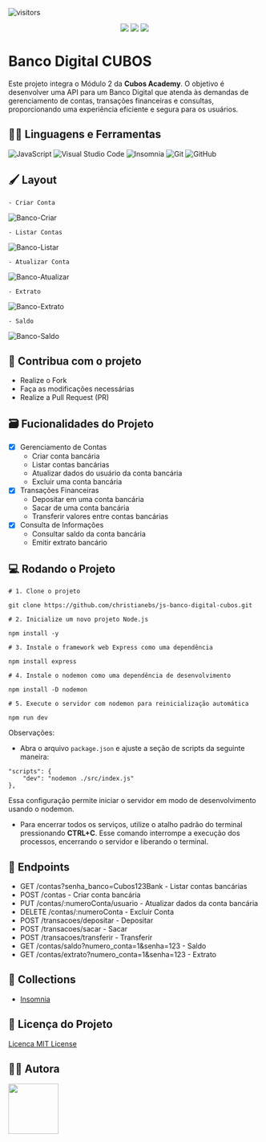 ![visitors](https://visitor-badge.laobi.icu/badge?page_id=christianebs.js-banco-digital-cubos?color=CC6699)

<p align="center"> 
<img src="https://img.shields.io/github/stars/christianebs/js-banco-digital-cubos?style=social">
<img src="https://img.shields.io/github/issues-pr-raw/christianebs/js-banco-digital-cubos?style=social">
<img src="https://img.shields.io/github/issues-closed/christianebs/js-banco-digital-cubos?style=social">
</p>

# Banco Digital CUBOS

Este projeto integra o Módulo 2 da **Cubos Academy**. O objetivo é desenvolver uma API para um Banco Digital que atenda às demandas de gerenciamento de contas, transações financeiras e consultas, proporcionando uma experiência eficiente e segura para os usuários.

## :woman_mechanic: Linguagens e Ferramentas

![JavaScript](https://img.shields.io/badge/javascript-0D1117.svg?style=for-the-badge&logo=javascript&logoColor=%23F7DF1E) ![Visual Studio Code](https://img.shields.io/badge/Visual%20Studio%20Code-0D1117.svg?style=for-the-badge&logo=visual-studio-code&logoColor=0078d7) ![Insomnia](https://img.shields.io/badge/Insomnia-0D1117?style=for-the-badge&logo=insomnia&logoColor=5849BE) ![Git](https://img.shields.io/badge/git-0D1117.svg?style=for-the-badge&logo=git&logoColor=%23F05033) ![GitHub](https://img.shields.io/badge/github-0D1117.svg?style=for-the-badge&logo=github&logoColor=white)

## :paintbrush: Layout

    - Criar Conta

![Banco-Criar](https://github.com/christianebs/js-banco-digital-cubos/assets/108686840/976c312c-06b7-493f-92e2-2dd9e9c03442)

    - Listar Contas

![Banco-Listar](https://github.com/christianebs/js-banco-digital-cubos/assets/108686840/9fc6e1f5-633d-4d79-a3cc-5f86550e0228)

    - Atualizar Conta

![Banco-Atualizar](https://github.com/christianebs/js-banco-digital-cubos/assets/108686840/4c45fcd8-6009-4196-b86f-e49b2550f518)

    - Extrato

![Banco-Extrato](https://github.com/christianebs/js-banco-digital-cubos/assets/108686840/19f6d241-0bd4-4982-9858-2ed8d5fc4a4d)

    - Saldo

![Banco-Saldo](https://github.com/christianebs/js-banco-digital-cubos/assets/108686840/66f78547-0c15-487e-8cad-b0845714d65b)

## :triangular_flag_on_post: Contribua com o projeto

- Realize o Fork
- Faça as modificações necessárias
- Realize a Pull Request (PR)

## :card_file_box: Fucionalidades do Projeto

- [x] Gerenciamento de Contas
    - Criar conta bancária
    - Listar contas bancárias
    - Atualizar dados do usuário da conta bancária
    - Excluir uma conta bancária
- [x] Transações Financeiras
    - Depositar em uma conta bancária
    - Sacar de uma conta bancária
    - Transferir valores entre contas bancárias
- [x] Consulta de Informações
    - Consultar saldo da conta bancária
    - Emitir extrato bancário

## :computer: Rodando o Projeto

```shell
# 1. Clone o projeto

git clone https://github.com/christianebs/js-banco-digital-cubos.git

# 2. Inicialize um novo projeto Node.js

npm install -y

# 3. Instale o framework web Express como uma dependência

npm install express

# 4. Instale o nodemon como uma dependência de desenvolvimento

npm install -D nodemon

# 5. Execute o servidor com nodemon para reinicialização automática

npm run dev
```

Observações:

- Abra o arquivo ```package.json``` e ajuste a seção de scripts da seguinte maneira:

```shell 
"scripts": {
    "dev": "nodemon ./src/index.js"
},
```
Essa configuração permite iniciar o servidor em modo de desenvolvimento usando o nodemon.
- Para encerrar todos os serviços, utilize o atalho padrão do terminal pressionando **CTRL+C**. Esse comando interrompe a execução dos processos, encerrando o servidor e liberando o terminal.

## :arrows_counterclockwise: Endpoints

- GET /contas?senha_banco=Cubos123Bank - Listar contas bancárias
- POST /contas - Criar conta bancária
- PUT /contas/:numeroConta/usuario - Atualizar dados da conta bancária
- DELETE /contas/:numeroConta - Excluir Conta
- POST /transacoes/depositar - Depositar
- POST /transacoes/sacar - Sacar
- POST /transacoes/transferir - Transferir
- GET /contas/saldo?numero_conta=1&senha=123 - Saldo
- GET /contas/extrato?numero_conta=1&senha=123 - Extrato

## :memo: Collections

- [Insomnia](https://github.com/christianebs/js-banco-digital-cubos/blob/main/Insomnia_collections.json)

## :scroll: Licença do Projeto

[Licenca MIT License](https://github.com/christianebs/js-banco-digital-cubos/blob/main/LICENSE.txt)

## :woman_technologist: Autora

<a href="https://github.com/christianebs">
<img src="https://user-images.githubusercontent.com/108686840/271874870-1003d6c2-7574-4104-a392-ab6b2713cff2.png" width="100px" />
</a>
